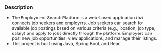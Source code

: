 ### Description <br>

*  The Employment Search Platform is a web-based application that connects job seekers and employers. Job seekers can search for available job postings based on various criteria (e.g., location, job type, salary) and apply to jobs directly through the platform. Employers can post new job opportunities, view applications, and manage their listings.
*  This project is built using Java, Spring Boot, and React
